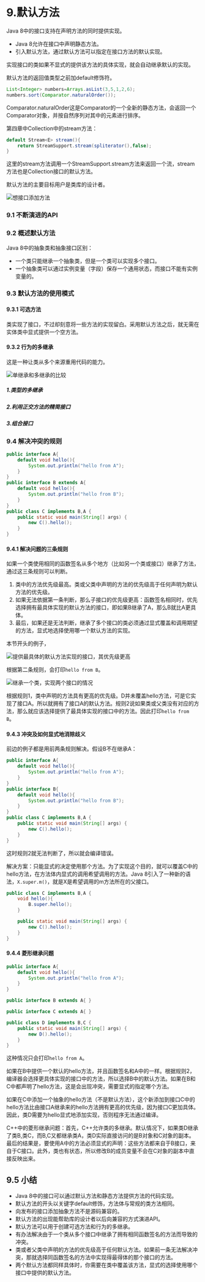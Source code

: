 # 9.默认方法

Java 8中的接口支持在声明方法的同时提供实现。

- Java 8允许在接口中声明静态方法。
- 引入默认方法，通过默认方法可以指定在接口方法的默认实现。

实现接口的类如果不显式的提供该方法的具体实现，就会自动继承默认的实现。

默认方法的返回值类型之前加default修饰符。

```java
List<Integer> numbers=Arrays.asList(3,5,1,2,6);
numbers.sort(Comparator.naturalOrder());
```

Comparator.naturalOrder这是Comparator的一个全新的静态方法，会返回一个Comparator对象，并按自然序列对其中的元素进行排序。

第四章中Collection中的stream方法：

```java
default Stream<E> stream(){
    return StreamSupport.stream(spliterator(),false);
}
```

这里的stream方法调用一个StreamSupport.stream方法来返回一个流，stream方法也是Collection接口的默认方法。

默认方法的主要目标用户是类库的设计者。

![想接口添加方法](E:\Github仓库\StudyNotes\JAVA\Java_8_IN_ACTION\images\想接口添加方法.png)

### 9.1 不断演进的API

### 9.2 概述默认方法

Java 8中的抽象类和抽象接口区别：

- 一个类只能继承一个抽象类，但是一个类可以实现多个接口。
- 一个抽象类可以通过实例变量（字段）保存一个通用状态，而接口不能有实例变量的。

### 9.3 默认方法的使用模式

#### 9.3.1 可选方法

类实现了接口，不过却刻意将一些方法的实现留白。采用默认方法之后，就无需在实体类中显式提供一个空方法。

#### 9.3.2 行为的多继承

这是一种让类从多个来源重用代码的能力。

![单继承和多继承的比较](E:\Github仓库\StudyNotes\JAVA\Java_8_IN_ACTION\images\单继承和多继承的比较.png)

##### 1.类型的多继承

##### 2.利用正交方法的精简接口

##### 3.组合接口

### 9.4 解决冲突的规则

```java
public interface A{
    default void hello(){
        System.out.println("hello from A");
    }
}
public interface B extends A{
    default void hello(){
        System.out.println("hello from B");
    }
}
public class C implements B,A {
    public static void main(String[] args) {
        new C().hello();
    }
}
```

#### 9.4.1 解决问题的三条规则

如果一个类使用相同的函数签名从多个地方（比如另一个类或接口）继承了方法，通过这三条规则可以判断。

1. 类中的方法优先级最高。类或父类中声明的方法的优先级高于任何声明为默认方法的优先级。
2. 如果无法依据第一条判断，那么子接口的优先级更高：函数签名相同时，优先选择拥有最具体实现的默认方法的接口，即如果B继承了A，那么B就比A更具体。
3. 最后，如果还是无法判断，继承了多个接口的类必须通过显式覆盖和调用期望的方法，显式地选择使用哪一个默认方法的实现。

本节开头的例子，

![提供最具体的默认方法实现的接口，其优先级更高](E:\Github仓库\StudyNotes\JAVA\Java_8_IN_ACTION\images\提供最具体的默认方法实现的接口，其优先级更高.png)

根据第二条规则，会打印`hello from B`。

![继承一个类，实现两个接口的情况](E:\Github仓库\StudyNotes\JAVA\Java_8_IN_ACTION\images\继承一个类，实现两个接口的情况.png)

根据规则1，类中声明的方法具有更高的优先级。D并未覆盖hello方法，可是它实现了接口A。所以就拥有了接口A的默认方法。规则2说如果类或父类没有对应的方法，那么就应该选择提供了最具体实现的接口中的方法。因此打印`hello from B`。

#### 9.4.3 冲突及如何显式地消除歧义

前边的例子都是用前两条规则解决。假设B不在继承A：

```java
public interface A{
    default void hello(){
        System.out.println("hello from A");
    }
}
public interface B{
    default void hello(){
        System.out.println("hello from B");
    }
}
public class C implements B,A {
    public static void main(String[] args) {
        new C().hello();
    }
}
```

这时规则2就无法判断了，所以就会编译错误。

解决方案：只能显式的决定使用那个方法。为了实现这个目的，就可以覆盖C中的hello方法，在方法体内显式的调用希望调用的方法。Java 8引入了一种新的语法，`X.super.m()`，就是X是希望调用的m方法所在的父接口。

```java
public class C implements B,A {
    void hello(){
        B.super.hello();
    }

    public static void main(String[] args) {
        new C().hello();
    }
}
```

#### 9.4.4 菱形继承问题

```java
public interface A{
    default void hello(){
        System.out.println("hello from A");
    }
}

public interface B extends A{ }

public interface C extends A{ }

public class D implements B,C {
    public static void main(String[] args) {
        new D().hello();
    }
}
```

这种情况只会打印`hello from A`。

如果在B中提供一个默认的hello方法，并且函数签名和A中的一样。根据规则2，编译器会选择更具体实现的接口中的方法，所以选择B中的默认方法。如果在B和C中都声明了hello方法，这是会出现冲突，需要显式的指定哪个方法。

如果在C中添加一个抽象的hello方法（不是默认方法），这个新添加到接口C中的hello方法比由接口A继承来的hello方法拥有更高的优先级，因为接口C更加具体。因此，类D需要为hello显式地添加实现，否则程序无法通过编译。

C++中的菱形继承问题：首先，C++允许类的多继承。默认情况下，如果类D继承了类B,类C，而B,C又都继承类A，类D实际直接访问的是B对象和C对象的副本。最后的结果是，要使用A中的方法必须显式的声明：这些方法都来自于B接口，来自于C接口。此外，类也有状态，所以修改B的成员变量不会在C对象的副本中直接反映出来。

## 9.5 小结

- Java 8中的接口可以通过默认方法和静态方法提供方法的代码实现。
- 默认方法的开头以关键字default修饰，方法体与常规的类方法相同。
- 向发布的接口添加抽象方法不是源码兼容的。
- 默认方法的出现能帮助库的设计者以后向兼容的方式演进API。
- 默认方法可以用于创建可选方法和行为的多继承。
- 有办法解决由于一个类从多个接口中继承了拥有相同函数签名的方法而导致的冲突。
- 类或者父类中声明的方法的优先级高于任何默认方法。如果前一条无法解决冲突，那就选择同函数签名的方法中实现得最得体的那个接口的方法。
- 两个默认方法都同样具体时，你需要在类中覆盖该方法，显式的选择使用哪个接口中提供的默认方法。